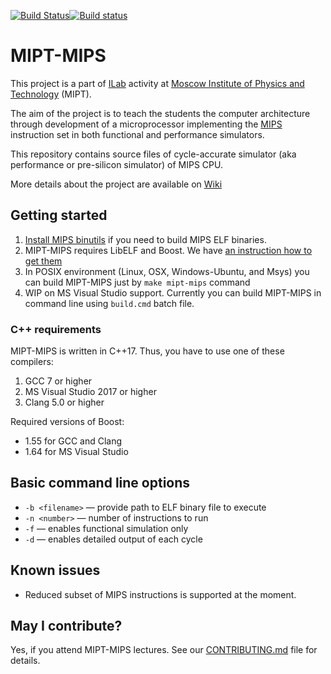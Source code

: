 [![Build Status](https://travis-ci.org/MIPT-ILab/mipt-mips.svg?branch=master)](https://travis-ci.org/MIPT-ILab/mipt-mips)[![Build status](https://ci.appveyor.com/api/projects/status/eungty6us329y8w1/branch/master?svg=true)](https://ci.appveyor.com/project/miptilab/mipt-mips/branch/master)

# MIPT-MIPS

This project is a part of [ILab](https://mipt.ru/drec/about/ilab/) activity at [Moscow Institute of Physics and Technology](http://phystech.edu/) (MIPT).

The aim of the project is to teach the students the computer architecture through development of a microprocessor implementing the [MIPS](http://en.wikipedia.org/wiki/MIPS32) instruction set in both functional and performance simulators.

This repository contains source files of cycle-accurate simulator (aka performance or pre-silicon simulator) of MIPS CPU.

More details about the project are available on [Wiki](https://github.com/MIPT-ILab/mipt-mips/wiki/Home/)

## Getting started

1. [Install MIPS binutils](https://github.com/MIPT-ILab/mipt-mips/wiki/MIPS-binutils) if you need to build MIPS ELF binaries.
1. MIPT-MIPS requires LibELF and Boost. We have [an instruction how to get them](https://github.com/MIPT-ILab/mipt-mips/wiki/Required-libraries)
1. In POSIX environment (Linux, OSX, Windows-Ubuntu, and Msys) you can build MIPT-MIPS just by `make mipt-mips` command
1. WIP on MS Visual Studio support. Currently you can build MIPT-MIPS in command line using `build.cmd` batch file.

### C++ requirements

MIPT-MIPS is written in C++17. Thus, you have to use one of these compilers:
1. GCC 7 or higher
1. MS Visual Studio 2017 or higher
1. Clang 5.0 or higher

Required versions of Boost:
* 1.55 for GCC and Clang
* 1.64 for MS Visual Studio

## Basic command line options

* `-b <filename>` — provide path to ELF binary file to execute
* `-n <number>` — number of instructions to run
* `-f` — enables functional simulation only
* `-d` — enables detailed output of each cycle

## Known issues
* Reduced subset of MIPS instructions is supported at the moment.

## May I contribute?

Yes, if you attend MIPT-MIPS lectures. See our [CONTRIBUTING.md](CONTRIBUTING.md) file for details.
